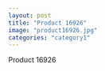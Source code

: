 ```yaml
---
layout: post
title: "Product 16926"
image: "product16926.jpg"
categories: "category1"
---
```

Product 16926
